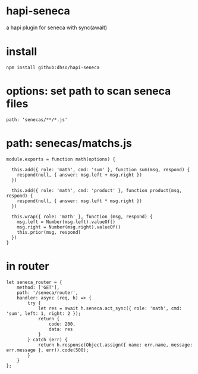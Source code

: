 # hapi-seneca
a hapi plugin for seneca with sync(await)

# install

```
npm install github:dhso/hapi-seneca
```

# options: set path to scan seneca files

```
path: 'senecas/**/*.js'
```

# path: senecas/matchs.js
```
module.exports = function math(options) {

  this.add({ role: 'math', cmd: 'sum' }, function sum(msg, respond) {
    respond(null, { answer: msg.left + msg.right })
  })

  this.add({ role: 'math', cmd: 'product' }, function product(msg, respond) {
    respond(null, { answer: msg.left * msg.right })
  })

  this.wrap({ role: 'math' }, function (msg, respond) {
    msg.left = Number(msg.left).valueOf()
    msg.right = Number(msg.right).valueOf()
    this.prior(msg, respond)
  })
}
```

# in router
```
let seneca_router = {
    method: ['GET'],
    path: '/seneca/router',
    handler: async (req, h) => {
        try {
            let res = await h.seneca.act_sync({ role: 'math', cmd: 'sum', left: 1, right: 2 });
            return {
                code: 200,
                data: res
            }
        } catch (err) {
            return h.response(Object.assign({ name: err.name, message: err.message }, err)).code(500);
        }
    }
};
```
